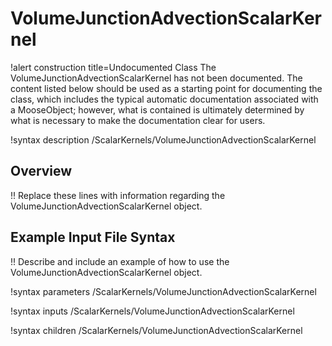 # VolumeJunctionAdvectionScalarKernel

!alert construction title=Undocumented Class
The VolumeJunctionAdvectionScalarKernel has not been documented. The content listed below should be used as a starting point for
documenting the class, which includes the typical automatic documentation associated with a
MooseObject; however, what is contained is ultimately determined by what is necessary to make the
documentation clear for users.

!syntax description /ScalarKernels/VolumeJunctionAdvectionScalarKernel

## Overview

!! Replace these lines with information regarding the VolumeJunctionAdvectionScalarKernel object.

## Example Input File Syntax

!! Describe and include an example of how to use the VolumeJunctionAdvectionScalarKernel object.

!syntax parameters /ScalarKernels/VolumeJunctionAdvectionScalarKernel

!syntax inputs /ScalarKernels/VolumeJunctionAdvectionScalarKernel

!syntax children /ScalarKernels/VolumeJunctionAdvectionScalarKernel
